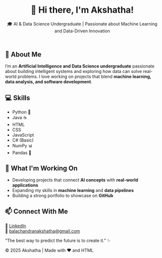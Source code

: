<!DOCTYPE html>
<html lang="en">
<head>
  <meta charset="UTF-8">
  <meta name="viewport" content="width=device-width, initial-scale=1.0">
</head>
<body>

  <header>
    <h1>👋 Hi there, I'm Akshatha!</h1>
    <p>🎓 AI & Data Science Undergraduate | Passionate about Machine Learning and Data-Driven Innovation</p>
  </header>

  <section>
    <h2>🧠 About Me</h2>
    <p>
      I’m an <strong>Artificial Intelligence and Data Science undergraduate</strong> passionate about building intelligent systems and exploring how data can solve real-world problems.
      I love working on projects that blend <strong>machine learning, data analysis, and software development</strong>.
    </p>
  </section>

  <section>
    <h2>💻 Skills</h2>
    <ul class="skills">
      <li>Python 🐍</li>
      <li>Java ☕</li>
      <li>HTML</li>
      <li>CSS</li>
      <li>JavaScript</li>
      <li>C# (Basic)</li>
      <li>NumPy 📊</li>
      <li>Pandas 🐼</li>
    </ul>
  </section>

  <section>
    <h2>🚀 What I'm Working On</h2>
    <ul>
      <li>Developing projects that connect <strong>AI concepts</strong> with <strong>real-world applications</strong></li>
      <li>Expanding my skills in <strong>machine learning</strong> and <strong>data pipelines</strong></li>
      <li>Building a strong portfolio to showcase on <strong>GitHub</strong></li>
    </ul>
  </section>

  <section>
    <h2>📫 Connect With Me</h2>
    <p>
      💼 <a href="https://www.linkedin.com/in/akshatha-balachandran-866a71332?utm_source=share&utm_campaign=share_via&utm_content=profile&utm_medium=ios_app" target="_blank">LinkedIn</a> <br>
      📧 <a href="mailto:balachandranakshatha@gmail.com">balachandranakshatha@gmail.com</a>
    </p>
  </section>

  <section class="quote">
    <p>“The best way to predict the future is to create it.” ✨</p>
  </section>

  <footer>
    <p>© 2025 Akshatha | Made with ❤️ and HTML</p>
  </footer>

</body>
</html>
